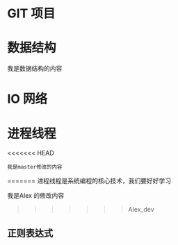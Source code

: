 # GIT 项目
# 数据结构
我是数据结构的内容
# IO 网络
# 进程线程
<<<<<<< HEAD
    
    我是master修改的内容
=======
    进程线程是系统编程的核心技术，我们要好好学习
  
  我是Alex 的修改内容
>>>>>>> Alex_dev

## 正则表达式